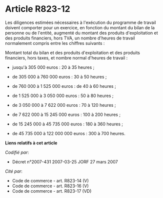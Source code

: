 # Article R823-12

Les diligences estimées nécessaires à l'exécution du programme de travail doivent comporter pour un exercice, en fonction du
montant du bilan de la personne ou de l'entité, augmenté du montant des produits d'exploitation et des produits financiers,
hors TVA, un nombre d'heures de travail normalement compris entre les chiffres suivants :

Montant total du bilan et des produits d'exploitation et des produits financiers, hors taxes, et nombre normal d'heures de
travail :

- jusqu'à 305 000 euros : 20 à 35 heures ;

- de 305 000 à 760 000 euros : 30 à 50 heures ;

- de 760 000 à 1 525 000 euros : de 40 à 60 heures ;

- de 1 525 000 à 3 050 000 euros : 50 à 80 heures ;

- de 3 050 000 à 7 622 000 euros : 70 à 120 heures ;

- de 7 622 000 à 15 245 000 euros : 100 à 200 heures ;

- de 15 245 000 à 45 735 000 euros : 180 à 360 heures ;

- de 45 735 000 à 122 000 000 euros : 300 à 700 heures.

**Liens relatifs à cet article**

_Codifié par_:

  - Décret n°2007-431 2007-03-25 JORF 27 mars 2007

_Cité par_:

  - Code de commerce - art. R823-14 (V)
  - Code de commerce - art. R823-16 (V)
  - Code de commerce - art. R823-17 (VD)

